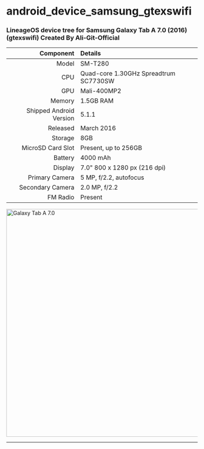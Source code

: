 # android_device_samsung_gtexswifi
### LineageOS device tree for Samsung Galaxy Tab A 7.0 (2016) (gtexswifi) Created By Ali-Git-Official

Component   | Details
-------:|:-------------------------
Model   | SM-T280
CPU     | Quad-core 1.30GHz Spreadtrum SC7730SW
GPU     | Mali-400MP2
Memory  | 1.5GB RAM
Shipped Android Version | 5.1.1
Released | March 2016
Storage | 8GB
MicroSD Card Slot | Present, up to 256GB
Battery | 4000 mAh
Display | 7.0" 800 x 1280 px (216 dpi)
Primary Camera  | 5 MP, f/2.2, autofocus
Secondary Camera | 2.0 MP, f/2.2
FM Radio | Present

<img height="600" src="https://images.samsung.com/is/image/samsung/nz-galaxy-tab-a-7-0-2016-t280-sm-t280nzkaxnz-000000001-front-black?$L2-Thumbnail$" title="Galaxy Tab A 7.0"/>

---

